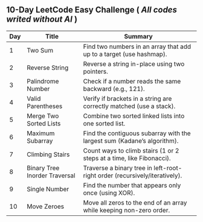## **10-Day LeetCode Easy Challenge ( *All codes writed without AI* )**  
| Day | Title                        | Summary                                                                 |
|-----|------------------------------|-------------------------------------------------------------------------|
| 1   | Two Sum                      | Find two numbers in an array that add up to a target (use hashmap).     |
| 2   | Reverse String               | Reverse a string in-place using two pointers.                          |
| 3   | Palindrome Number            | Check if a number reads the same backward (e.g., 121).                 |
| 4   | Valid Parentheses            | Verify if brackets in a string are correctly matched (use a stack).    |
| 5   | Merge Two Sorted Lists       | Combine two sorted linked lists into one sorted list.                  |
| 6   | Maximum Subarray             | Find the contiguous subarray with the largest sum (Kadane’s algorithm).|
| 7   | Climbing Stairs              | Count ways to climb stairs (1 or 2 steps at a time, like Fibonacci).   |
| 8   | Binary Tree Inorder Traversal| Traverse a binary tree in left-root-right order (recursively/iteratively).|
| 9   | Single Number                | Find the number that appears only once (using XOR).                    |
| 10  | Move Zeroes                  | Move all zeros to the end of an array while keeping non-zero order.    |
